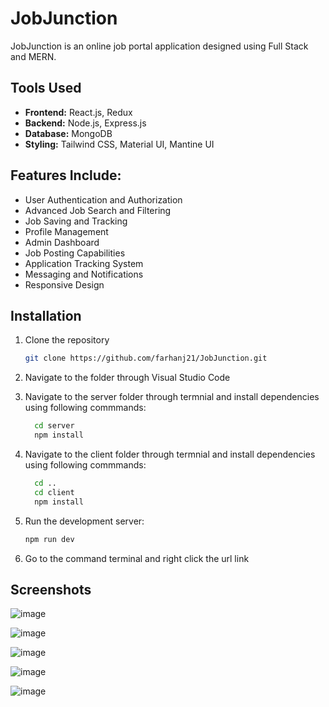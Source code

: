 # JobJunction

JobJunction is an online job portal application designed using Full Stack and MERN.

## Tools Used
-	**Frontend:** React.js, Redux
-	**Backend:** Node.js, Express.js
-	**Database:** MongoDB
-	**Styling:** Tailwind CSS, Material UI, Mantine UI

## Features Include:
- User Authentication and Authorization
- Advanced Job Search and Filtering
- Job Saving and Tracking
- Profile Management
- Admin Dashboard
- Job Posting Capabilities
- Application Tracking System
- Messaging and Notifications
- Responsive Design

## Installation
1. Clone the repository
   ```bash
   git clone https://github.com/farhanj21/JobJunction.git
   ```
2. Navigate to the folder through Visual Studio Code

3. Navigate to the server folder through termnial and install dependencies using following commmands:
    ```bash
      cd server
      npm install
   ```
    
4. Navigate to the client folder through termnial and install dependencies using following commmands:
    ```bash
      cd ..
      cd client
      npm install
   ```
    
5. Run the development server:
   ```bash
   npm run dev
   ```
   
6. Go to the command terminal and right click the url link


## Screenshots
![image](https://github.com/user-attachments/assets/76117ed0-222c-4d45-93b9-8b237396f57b)

![image](https://github.com/user-attachments/assets/0b0e0c10-8aa4-4285-8d0e-428ac2a16c62)

![image](https://github.com/user-attachments/assets/a784704c-bca6-4c8b-bf57-9ff1a1b6a9a5)

![image](https://github.com/user-attachments/assets/4ce79020-1fcc-4734-bcc1-f23168ab6b25)

![image](https://github.com/user-attachments/assets/ad9af811-95ff-4cc5-b476-a5da76f7274e)



